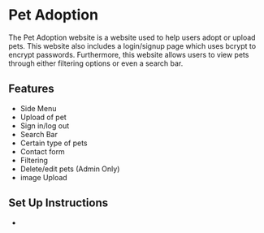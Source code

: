 
# Pet Adoption

The Pet Adoption website is a website used to help users adopt or upload pets. This website also includes a login/signup page which uses bcrypt to encrypt passwords. Furthermore, this website allows users to view pets through either filtering options or even a search bar.


## Features

- Side Menu
- Upload of pet
- Sign in/log out
- Search Bar
- Certain type of pets 
- Contact form
- Filtering
- Delete/edit pets (Admin Only)
- image Upload

## Set Up Instructions
- 

